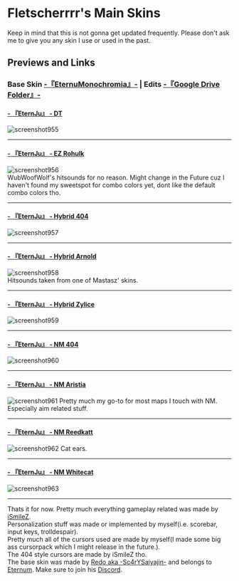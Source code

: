 # Fletscherrrr's Main Skins
Keep in mind that this is not gonna get updated frequently. Please don't ask me to give you any skin I use or used in the past.  
## Previews and Links  
### Base Skin [-『EternuMonochromia』-](http://skin.eternum.live/) | Edits [-『Google Drive Folder』-](https://drive.google.com/drive/folders/1kOCR5cvOe69sSQIiue7iJXYZVe9fXG-T?usp=sharing)


#### [- 『EternJu』 - DT](https://drive.google.com/file/d/1q8Wnfx8qZlGByq2BO9WLE8YXA-DpEEwD/view?usp=sharing)  
![screenshot955](https://user-images.githubusercontent.com/115947237/198083484-5e8749bf-7803-426b-a71a-6fe820ebe595.png)  
____

#### [- 『EternJu』 - EZ Rohulk](https://drive.google.com/file/d/15rw47NYS2VimbJw2VZdRyJt4CfgA6lcs/view?usp=sharing)  
![screenshot956](https://user-images.githubusercontent.com/115947237/198083803-28b30ab3-5a4e-45f5-894e-f112fe70814d.png)  
WubWoofWolf's hitsounds for no reason. Might change in the Future cuz I haven't found my sweetspot for combo colors yet, dont like the default combo colors tho.
____

#### [- 『EternJu』 - Hybrid 404](https://drive.google.com/file/d/1B_eq3bJBbCm7mcSF2JKOoKqy41bolmfV/view?usp=sharing)  
![screenshot957](https://user-images.githubusercontent.com/115947237/198084661-4703f164-34ea-469e-b7d4-977b8a6b9188.png)  
____

#### [- 『EternJu』 - Hybrid Arnold](https://drive.google.com/file/d/1BruQYFgMJPpDjzXCXXlHI7NSwqKFpZ3f/view?usp=sharing)  
![screenshot958](https://user-images.githubusercontent.com/115947237/198085457-19b91ba2-eee7-4370-b606-d1d6c4299599.png)  
Hitsounds taken from one of Mastasz' skins.
____

#### [- 『EternJu』 - Hybrid Zylice](https://drive.google.com/file/d/1Zby--bdO3Mtys9y6V7g_y6AopjB0-UFX/view?usp=sharing)  
![screenshot959](https://user-images.githubusercontent.com/115947237/198085678-6b99a9c5-6f0b-4511-955b-5968046b30d1.png)  
____

#### [- 『EternJu』 - NM 404](https://drive.google.com/file/d/1N0QU0BaJ-jWoJSrKzMxZMfFeBmnjYczc/view?usp=sharing)  
![screenshot960](https://user-images.githubusercontent.com/115947237/198085858-d620eaf2-cc6d-4073-aa8f-8d0edf4326be.png)  
____

#### [- 『EternJu』 - NM Aristia](https://drive.google.com/file/d/1XrapI6NB4GbGsRM66XGb5Pszqf43XWuL/view?usp=sharing)
![screenshot961](https://user-images.githubusercontent.com/115947237/198087101-5a7ecc3a-c79c-442a-bb60-8e3fcbff0ece.png)
Pretty much my go-to for most maps I touch with NM. Especially aim related stuff.
____

#### [- 『EternJu』 - NM Reedkatt](https://drive.google.com/file/d/1uoJIrPUcUffS4FEDJWenvkGkCzLH5t6F/view?usp=sharing)
![screenshot962](https://user-images.githubusercontent.com/115947237/198087691-77481974-2cc3-4a41-a50a-c13904b52a6d.png)
Cat ears.
____

#### [- 『EternJu』 - NM Whitecat](https://drive.google.com/file/d/11Q784dnNtNuH6ngGX1ODWCQzw-ZsAFfO/view?usp=sharing)
![screenshot963](https://user-images.githubusercontent.com/115947237/198088024-f49444af-af54-498d-8bc5-ae2acea71deb.png)
____


Thats it for now. Pretty much everything gameplay related was made by [iSmileZ](https://twitter.com/SZskins).  
Personalization stuff was made or implemented by myself(i.e. scorebar, input keys, trolldespair).  
Pretty much all of the cursors used are made by myself(I made some big ass cursorpack which I might release in the future.).  
The 404 style cursors are made by iSmileZ tho.  
The base skin was made by [Redo aka -Sc4rYSaiyajin-](https://twitter.com/R3do_) and belongs to [Eternum](https://www.twitch.tv/eternum). Make sure to join his [Discord](https://discord.gg/Cf6SrMh).
